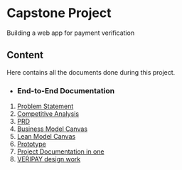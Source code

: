 # Capstone Project 
Building a web app for payment verification

## Content
Here contains all the documents done during this project.

* ### End-to-End Documentation

1. [Problem Statement](https://github.com/JoyOlogun/Projects/blob/main/PROBLEM%20STATEMENT%20FOR%20VERIPAY%20APP.pdf)
2. [Competitive Analysis](https://github.com/JoyOlogun/Projects/blob/main/VERIPAY%20competitive%20analysis.docx)
3. [PRD](https://github.com/JoyOlogun/Projects/blob/main/VERIPAY%20PRD.docx)
4. [Business Model Canvas](https://github.com/JoyOlogun/Projects/blob/main/VERIPAY%20Business%20Model%20Canvas.pdf)
5. [Lean Model Canvas](https://github.com/JoyOlogun/Projects/blob/main/VERIPAY%20Lean%20Model%20Canvas.pdf)
6. [Prototype](https://github.com/JoyOlogun/Projects/blob/main/VERIPAY%20prototype%20illustration%20video.mp4)
7. [Project Documentation in one](https://github.com/JoyOlogun/Projects/blob/main/Project%20Documentation.pdf)
8. [VERIPAY design work]()
